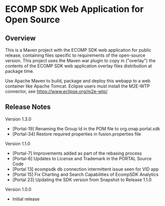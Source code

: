 # ECOMP SDK Web Application for Open Source

## Overview

This is a Maven project with the ECOMP SDK web application for public release,
containing files specific to requirements of the open-source version.  This 
project uses the Maven war plugin to copy in ("overlay") the contents of the 
ECOMP SDK web application overlay files distribution at package time.

Use Apache Maven to build, package and deploy this webapp to a web container
like Apache Tomcat.  Eclipse users must install the M2E-WTP connector, see 
https://www.eclipse.org/m2e-wtp/

## Release Notes

Version 1.3.0
- [Portal-19] Renaming the Group Id in the POM file to org.onap.portal.sdk
- [Portal-34] Restore required properties in fusion.properties file

Version 1.1.0
- [Portal-7] Improvements added as part of the rebasing process
- [Portal-6] Updates to License and Trademark in the PORTAL Source Code
- [Portal 13] ecompsdk db connection intermittent issue seen for VID app 
- [Portal 15] Fix Charting and Search Capabilities of EcompSDK Analytics
- [Portal 23] Updating the SDK version from Snapshot to Release 1.1.0
 
Version 1.0.0
- Initial release
